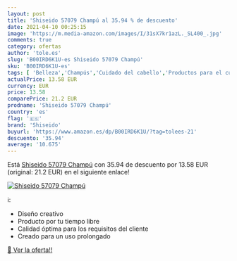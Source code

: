 ```yaml
---
layout: post
title: 'Shiseido 57079 Champú al 35.94 % de descuento'
date: 2021-04-10 00:25:15
image: 'https://m.media-amazon.com/images/I/31sX7kr1azL._SL400_.jpg'
comments: true
category: ofertas
author: 'tole.es'
slug: 'B00IRD6K1U-es Shiseido 57079 Champú'
sku: 'B00IRD6K1U-es'
tags: [ 'Belleza','Champús','Cuidado del cabello','Productos para el cuidado del cabello','champú','shiseido', ]
actualPrice: 13.58 EUR
currency: EUR
price: 13.58
comparePrice: 21.2 EUR
prodname: 'Shiseido 57079 Champú'
country: 'es'
flag: '🇪🇸'
brand: 'Shiseido'
buyurl: 'https://www.amazon.es/dp/B00IRD6K1U/?tag=tolees-21'
descuento: '35.94'
average: '10.675'
---
```


Está [Shiseido 57079 Champú](https://www.amazon.es/dp/B00IRD6K1U/?tag=tolees-21) con 35.94 de descuento por 13.58 EUR (original: 21.2 EUR) en el siguiente enlace!

[![Shiseido 57079 Champú](https://m.media-amazon.com/images/I/31sX7kr1azL._SL400_.jpg)](https://www.amazon.es/dp/B00IRD6K1U/?tag=tolees-21)

ℹ️:

- Diseño creativo
- Producto por tu tiempo libre
- Calidad óptima para los requisitos del cliente
- Creado para un uso prolongado

[🛒 Ver la oferta!!](https://www.amazon.es/dp/B00IRD6K1U/?tag=tolees-21)

